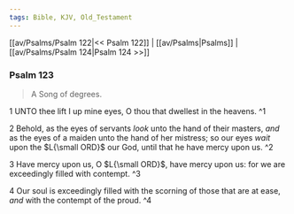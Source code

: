 ```yaml
---
tags: Bible, KJV, Old_Testament
---
```


[[av/Psalms/Psalm 122|<< Psalm 122]] | [[av/Psalms|Psalms]] | [[av/Psalms/Psalm 124|Psalm 124 >>]]

### Psalm 123

> A Song of degrees.

1 UNTO thee lift I up mine eyes, O thou that dwellest in the heavens. ^1

2 Behold, as the eyes of servants _look_ unto the hand of their masters, _and_ as the eyes of a maiden unto the hand of her mistress; so our eyes _wait_ upon the $L{\small ORD}$ our God, until that he have mercy upon us. ^2

3 Have mercy upon us, O $L{\small ORD}$, have mercy upon us: for we are exceedingly filled with contempt. ^3

4 Our soul is exceedingly filled with the scorning of those that are at ease, _and_ with the contempt of the proud. ^4
